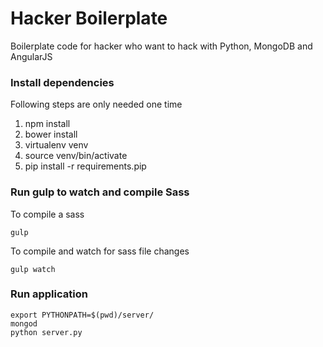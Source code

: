 # Hacker Boilerplate

Boilerplate code for hacker who want to hack with Python, MongoDB and AngularJS

### Install dependencies

Following steps are only needed one time

  1. npm install
  2. bower install
  3. virtualenv venv
  4. source venv/bin/activate
  5. pip install -r requirements.pip


### Run gulp to watch and compile Sass

To compile a sass

    gulp

To compile and watch for sass file changes

    gulp watch

### Run application

    export PYTHONPATH=$(pwd)/server/
    mongod
    python server.py
